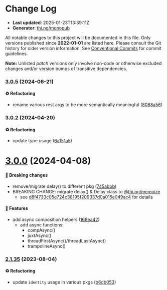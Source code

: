 # Change Log

- **Last updated**: 2025-01-23T13:39:11Z
- **Generator**: [thi.ng/monopub](https://thi.ng/monopub)

All notable changes to this project will be documented in this file.
Only versions published since **2022-01-01** are listed here.
Please consult the Git history for older version information.
See [Conventional Commits](https://conventionalcommits.org/) for commit guidelines.

**Note:** Unlisted _patch_ versions only involve non-code or otherwise excluded changes
and/or version bumps of transitive dependencies.

### [3.0.5](https://github.com/thi-ng/umbrella/tree/@thi.ng/compose@3.0.5) (2024-06-21)

#### ♻️ Refactoring

- rename various rest args to be more semantically meaningful ([8088a56](https://github.com/thi-ng/umbrella/commit/8088a56))

### [3.0.2](https://github.com/thi-ng/umbrella/tree/@thi.ng/compose@3.0.2) (2024-04-20)

#### ♻️ Refactoring

- update type usage ([6a151a5](https://github.com/thi-ng/umbrella/commit/6a151a5))

# [3.0.0](https://github.com/thi-ng/umbrella/tree/@thi.ng/compose@3.0.0) (2024-04-08)

#### 🛑 Breaking changes

- remove/migrate delay() to different pkg ([745abbb](https://github.com/thi-ng/umbrella/commit/745abbb))
- BREAKING CHANGE: migrate delay() & Delay class to [@thi.ng/memoize](https://github.com/thi-ng/umbrella/tree/main/packages/memoize)
  - see [d8f4733c05e724c38195f209337d0a015e049ac4](https://github.com/thi-ng/umbrella/commit/d8f4733c05e724c38195f209337d0a015e049ac4) for details

#### 🚀 Features

- add async composition helpers ([168ea42](https://github.com/thi-ng/umbrella/commit/168ea42))
  - add async functions:
    - compAsync()
    - juxtAsync()
    - threadFirstAsync()/threadLastAsync()
    - trampolineAsync()

### [2.1.35](https://github.com/thi-ng/umbrella/tree/@thi.ng/compose@2.1.35) (2023-08-04)

#### ♻️ Refactoring

- update `identity` usage in various pkgs ([b6db053](https://github.com/thi-ng/umbrella/commit/b6db053))
